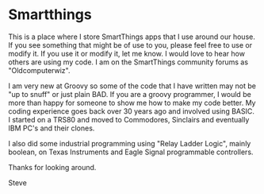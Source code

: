 # Smartthings

This is a place where I store SmartThings apps that I use around our house.  If you see something that might be of use to you, please feel free to use or modify it.  If you use it or modify it, let me know.  I would love to hear how others are using my code.  I am on the SmartThings community forums as "Oldcomputerwiz".

I am very new at Groovy so some of the code that I have written may not be  "up to snuff" or just plain BAD.  If you are a groovy programmer, I would be more than happy for someone to show me how to make my code better.  My coding experience goes back over 30 years ago and involved using BASIC.  I started on a TRS80 and moved to Commodores, Sinclairs and eventually IBM PC's and their clones.  

I also did some industrial programming using "Relay Ladder Logic", mainly boolean, on Texas Instruments and Eagle Signal programmable controllers.

Thanks for looking around.

Steve
